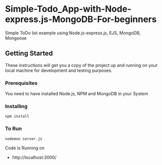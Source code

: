 # Simple-Todo_App-with-Node-express.js-MongoDB-For-beginners

Simple ToDo list example using Node.js-express.js, EJS, MongoDB, Mongoose 

## Getting Started

These instructions will get you a copy of the project up and running on your local machine for development and testing purposes.

### Prerequisites

You need to have installed Node.js, NPM and MongoDB in your System

### Installing

```
npm install
```
### To Run
```
nodemon server.js
```
Code is Running on 
+ http://localhost:3000/


